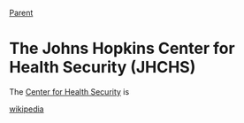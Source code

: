 [Parent](#pages/blog/cv19/index)

# The Johns Hopkins Center for Health Security (JHCHS)

The [Center for Health Security](https://www.centerforhealthsecurity.org/) is

[wikipedia](https://en.wikipedia.org/wiki/Johns_Hopkins_Center_for_Health_Security)

